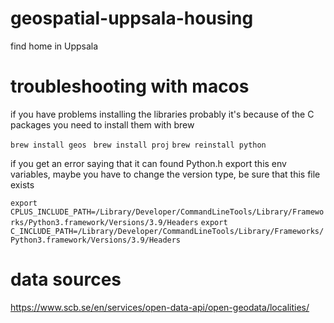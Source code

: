 # geospatial-uppsala-housing
find home in Uppsala 


# troubleshooting with macos 

if you have problems installing the libraries probably it's because of the C packages you need to install them with brew

```brew install geos ```
```brew install proj```
```brew reinstall python ```

if you get an error saying that it can found  Python.h export this env variables, maybe you have to change the version type, be sure that this file exists 

```export CPLUS_INCLUDE_PATH=/Library/Developer/CommandLineTools/Library/Frameworks/Python3.framework/Versions/3.9/Headers```
```export C_INCLUDE_PATH=/Library/Developer/CommandLineTools/Library/Frameworks/Python3.framework/Versions/3.9/Headers```


# data sources 
https://www.scb.se/en/services/open-data-api/open-geodata/localities/


